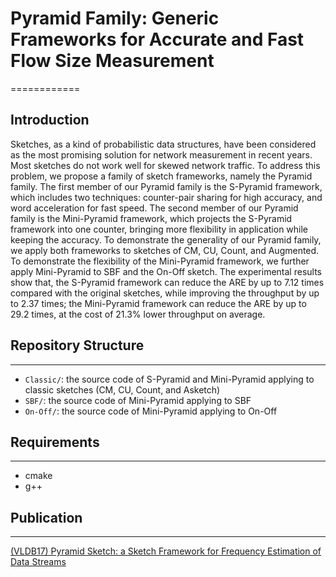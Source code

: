 # Pyramid Family: Generic Frameworks for Accurate and Fast Flow Size Measurement
============


## Introduction
Sketches, as a kind of probabilistic data structures, have been considered as the most promising solution for network measurement in recent years. Most sketches do not work well for skewed network traffic. To address this problem, we propose a family of sketch frameworks, namely the Pyramid family. The first member of our Pyramid family is the S-Pyramid framework, which includes two techniques: counter-pair sharing for high accuracy, and word acceleration for fast speed. The second member of our Pyramid family is the Mini-Pyramid framework, which projects the S-Pyramid framework into one counter, bringing more flexibility in application while keeping the accuracy. To demonstrate the generality of our Pyramid family, we apply both frameworks to sketches of CM, CU, Count, and Augmented. To demonstrate the flexibility of the Mini-Pyramid framework, we further apply Mini-Pyramid to SBF and the On-Off sketch. The experimental results show that, the S-Pyramid framework can reduce the ARE by up to 7.12 times compared with the original sketches, while improving the throughput by up to 2.37 times; the Mini-Pyramid framework can reduce the ARE by up to 29.2 times, at the cost of 21.3% lower throughput on average.


## Repository Structure
--------
*  `Classic/`: the source code of S-Pyramid and Mini-Pyramid applying to classic sketches (CM, CU, Count, and Asketch)
*  `SBF/`: the source code of Mini-Pyramid applying to SBF
*  `On-Off/`: the source code of Mini-Pyramid applying to On-Off


## Requirements
-------
- cmake
- g++


## Publication
--------
[(VLDB17) Pyramid Sketch: a Sketch Framework for Frequency Estimation of Data Streams](https://dl.acm.org/doi/abs/10.14778/3137628.3137652)
